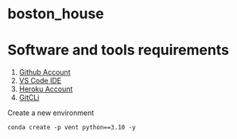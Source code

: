 # boston_house
# Software and tools requirements
1. [Github Account](https://github.com/HovhannesArustamyan)
2. [VS Code IDE](https://code.visualstudio.com)
3. [Heroku Account](https://heroku.com)
4. [GitCLi](https://git-scm.com/book/en/v2/Getting-Started-The-Command-Line)

Create a new environment

``` 
conda create -p vent python==3.10 -y
```